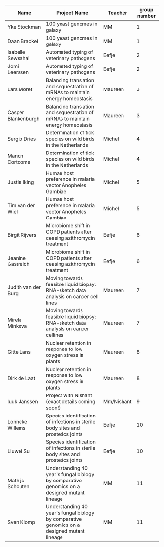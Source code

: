 | Name                | Project Name                                                                                | Teacher    | group number |
| ------------------- | ------------------------------------------------------------------------------------------- | ---------- | ------------ |
| Yke Stockman        | 100 yeast genomes in galaxy                                                                 | MM         | 1            |
| Daan Brackel        | 100 yeast genomes in galaxy                                                                 | MM         | 1            |
| Isabelle Sewsahai   | Automated typing of veterinary pathogens                                                    | Eefje      | 2            |
| Jomi Leerssen       | Automated typing of veterinary pathogens                                                    | Eefje      | 2            |
| Lars Moret          | Balancing translation and sequestration of mRNAs to maintain energy homeostasis             | Maureen    | 3            |
| Casper Blankenburgh | Balancing translation and sequestration of mRNAs to maintain energy homeostasis             | Maureen    | 3            |
| Sergio Dries        | Determination of tick species on wild birds in the Netherlands                              | Michel     | 4            |
| Manon Cortooms      | Determination of tick species on wild birds in the Netherlands                              | Michel     | 4            |
| Justin Iking        | Human host preference in malaria vector Anopheles Gambiae                                   | Michel     | 5            |
| Tim van der Wiel    | Human host preference in malaria vector Anopheles Gambiae                                   | Michel     | 5            |
| Birgit Rijvers      | Microbiome shift in COPD patients after ceasing azithromycin treatment                      | Eefje      | 6            |
| Jeanine Gastreich   | Microbiome shift in COPD patients after ceasing azithromycin treatment                      | Eefje      | 6            |
| Judith van der Burg | Moving towards feasible liquid biopsy: RNA-sketch data analysis on cancer cell lines        | Maureen    | 7            |
| Mirela Minkova      | Moving towards feasible liquid biopsy: RNA-sketch data analysis on cancer cellines          | Maureen    | 7            |
| Gitte Lans          | Nuclear retention in response to low oxygen stress in plants                                | Maureen    | 8            |
| Dirk de Laat        | Nuclear retention in response to low oxygen stress in plants                                | Maureen    | 8            |
| luuk Janssen        | Project with Nishant (exact details coming soon!)                                           | Mm/Nishant | 9            |
| Lonneke Willems     | Species identification of infections in sterile body sites and prostetics joints            | Eefje      | 10           |
| Liuwei Su           | Species identification of infections in sterile body sites and prostetics joints            | Eefje      | 10           |
| Mathijs Schouten    | Understanding 40 year's fungal biology by comparative genomics on a designed mutant lineage | MM         | 11           |
| Sven Klomp          | Understanding 40 year's fungal biology by comparative genomics on a designed mutant lineage | MM         | 11           |